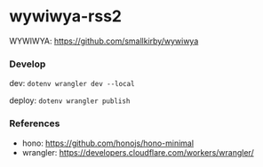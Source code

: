 wywiwya-rss2
============

WYWIWYA: https://github.com/smallkirby/wywiwya

### Develop

dev: `dotenv wrangler dev --local`

deploy: `dotenv wrangler publish`


### References
* hono: https://github.com/honojs/hono-minimal
* wrangler: https://developers.cloudflare.com/workers/wrangler/
